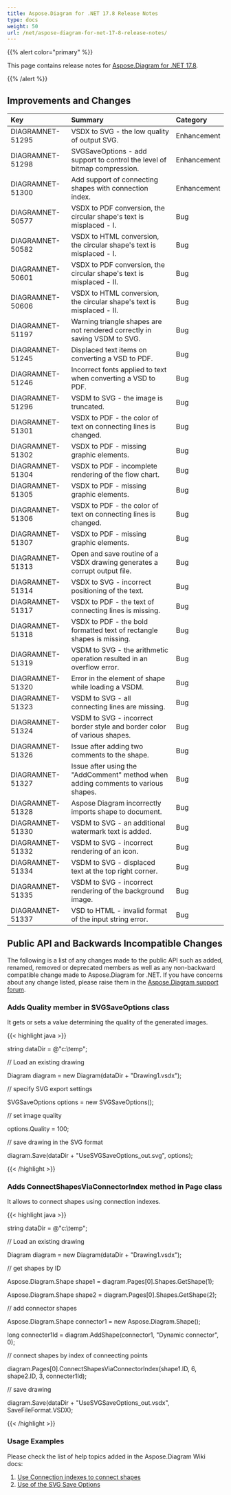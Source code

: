 ```yaml
---
title: Aspose.Diagram for .NET 17.8 Release Notes
type: docs
weight: 50
url: /net/aspose-diagram-for-net-17-8-release-notes/
---
```


{{% alert color="primary" %}} 

This page contains release notes for [Aspose.Diagram for .NET 17.8](https://www.nuget.org/packages/Aspose.Diagram/17.8.0).

{{% /alert %}} 
## **Improvements and Changes**

|**Key**|**Summary**|**Category**|
| :- | :- | :- |
|DIAGRAMNET-51295|VSDX to SVG - the low quality of output SVG.|Enhancement|
|DIAGRAMNET-51298|SVGSaveOptions - add support to control the level of bitmap compression.|Enhancement|
|DIAGRAMNET-51300|Add support of connecting shapes with connection index.|Enhancement|
|DIAGRAMNET-50577|VSDX to PDF conversion, the circular shape's text is misplaced - I.|Bug|
|DIAGRAMNET-50582|VSDX to HTML conversion, the circular shape's text is misplaced - I.|Bug|
|DIAGRAMNET-50601|VSDX to PDF conversion, the circular shape's text is misplaced - II.|Bug|
|DIAGRAMNET-50606|VSDX to HTML conversion, the circular shape's text is misplaced - II.|Bug|
|DIAGRAMNET-51197|Warning triangle shapes are not rendered correctly in saving VSDM to SVG.|Bug|
|DIAGRAMNET-51245|Displaced text items on converting a VSD to PDF.|Bug|
|DIAGRAMNET-51246|Incorrect fonts applied to text when converting a VSD to PDF.|Bug|
|DIAGRAMNET-51296|VSDM to SVG - the image is truncated.|Bug|
|DIAGRAMNET-51301|VSDX to PDF - the color of text on connecting lines is changed.|Bug|
|DIAGRAMNET-51302|VSDX to PDF - missing graphic elements.|Bug|
|DIAGRAMNET-51304|VSDX to PDF - incomplete rendering of the flow chart.|Bug|
|DIAGRAMNET-51305|VSDX to PDF - missing graphic elements.|Bug|
|DIAGRAMNET-51306|VSDX to PDF - the color of text on connecting lines is changed.|Bug|
|DIAGRAMNET-51307|VSDX to PDF - missing graphic elements.|Bug|
|DIAGRAMNET-51313|Open and save routine of a VSDX drawing generates a corrupt output file.|Bug|
|DIAGRAMNET-51314|VSDX to SVG - incorrect positioning of the text.|Bug|
|DIAGRAMNET-51317|VSDX to PDF - the text of connecting lines is missing.|Bug|
|DIAGRAMNET-51318|VSDX to PDF - the bold formatted text of rectangle shapes is missing.|Bug|
|DIAGRAMNET-51319|VSDM to SVG - the arithmetic operation resulted in an overflow error.|Bug|
|DIAGRAMNET-51320|Error in the element of shape while loading a VSDM.|Bug|
|DIAGRAMNET-51323|VSDM to SVG - all connecting lines are missing.|Bug|
|DIAGRAMNET-51324|VSDM to SVG - incorrect border style and border color of various shapes.|Bug|
|DIAGRAMNET-51326|Issue after adding two comments to the shape.|Bug|
|DIAGRAMNET-51327|Issue after using the "AddComment" method when adding comments to various shapes.|Bug|
|DIAGRAMNET-51328|Aspose Diagram incorrectly imports shape to document.|Bug|
|DIAGRAMNET-51330|VSDM to SVG - an additional watermark text is added.|Bug|
|DIAGRAMNET-51332|VSDM to SVG - incorrect rendering of an icon.|Bug|
|DIAGRAMNET-51334|VSDM to SVG - displaced text at the top right corner.|Bug|
|DIAGRAMNET-51335|VSDM to SVG - incorrect rendering of the background image.|Bug|
|DIAGRAMNET-51337|VSD to HTML - invalid format of the input string error.|Bug|
## **Public API and Backwards Incompatible Changes**
The following is a list of any changes made to the public API such as added, renamed, removed or deprecated members as well as any non-backward compatible change made to Aspose.Diagram for .NET. If you have concerns about any change listed, please raise them in the [Aspose.Diagram support forum](https://forum.aspose.com/c/diagram/17).
### **Adds Quality member in SVGSaveOptions class**
It gets or sets a value determining the quality of the generated images.

{{< highlight java >}}

 string dataDir = @"c:\temp\";

// Load an existing drawing

Diagram diagram = new Diagram(dataDir + "Drawing1.vsdx");

// specify SVG export settings

SVGSaveOptions options = new SVGSaveOptions();

// set image quality

options.Quality = 100;

// save drawing in the SVG format

diagram.Save(dataDir + "UseSVGSaveOptions_out.svg", options);

{{< /highlight >}}
### **Adds ConnectShapesViaConnectorIndex method in Page class**
It allows to connect shapes using connection indexes.

{{< highlight java >}}

 string dataDir = @"c:\temp\";

// Load an existing drawing

Diagram diagram = new Diagram(dataDir + "Drawing1.vsdx");

// get shapes by ID

Aspose.Diagram.Shape shape1 = diagram.Pages[0].Shapes.GetShape(1);

Aspose.Diagram.Shape shape2 = diagram.Pages[0].Shapes.GetShape(2);

// add connector shapes

Aspose.Diagram.Shape connector1 = new Aspose.Diagram.Shape();

long connecter1Id = diagram.AddShape(connector1, "Dynamic connector", 0);

// connect shapes by index of conneecting points

diagram.Pages[0].ConnectShapesViaConnectorIndex(shape1.ID, 6, shape2.ID, 3, connecter1Id);

// save drawing

diagram.Save(dataDir + "UseSVGSaveOptions_out.vsdx", SaveFileFormat.VSDX);

{{< /highlight >}}
### **Usage Examples**
Please check the list of help topics added in the Aspose.Diagram Wiki docs: 

1. [Use Connection indexes to connect shapes](/diagram/net/add-2c-retrieve-2c-copy-and-read-visio-shape-data-html/#add-retrieve-copyandreadvisioshapedata-useconnectionindexestoconnectshapes)
1. [Use of the SVG Save Options](https://docs.asposeptyltd.com/display/diagramnet/Save+a+Visio+Drawing#SaveaVisioDrawing-SVGSO)
